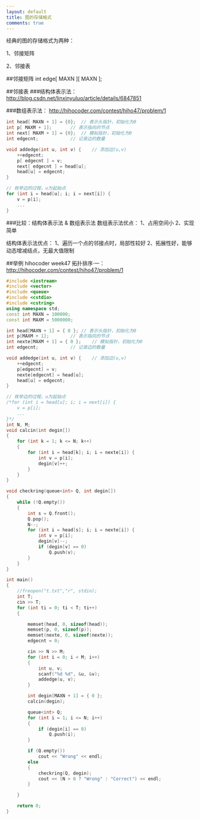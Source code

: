 ```yaml
---
layout: default
title: 图的存储格式
comments: true
---
```


经典的图的存储格式为两种：

1、邻接矩阵

2、邻接表

##邻接矩阵
int edge[ MAXN ][ MAXN ];

##邻接表
###结构体表示法：
http://blog.csdn.net/linxinyuluo/article/details/6847851

###数组表示法：
http://hihocoder.com/contest/hiho47/problem/1

```c++
int head[ MAXN + 1] = {0};	// 表示头指针，初始化为0
int p[ MAXM + 1];		// 表示指向的节点
int next[ MAXM + 1] = {0}; 	// 模拟指针，初始化为0
int edgecnt;			// 记录边的数量

void addedge(int u, int v) {	// 添加边(u,v)
	++edgecnt;
	p[ edgecnt ] = v;
	next[ edgecnt ] = head[u];
	head[u] = edgecnt;
}

// 枚举边的过程，u为起始点
for (int i = head[u]; i; i = next[i]) {
	v = p[i];
	...
}
```

###比较：结构体表示法 & 数组表示法
数组表示法优点：
1、占用空间小
2、实现简单

结构体表示法优点：
1、遍历一个点的邻接点时，局部性较好
2、拓展性好，能够动态增减结点，无最大值限制

##举例
hihocoder week47 拓扑排序·一：http://hihocoder.com/contest/hiho47/problem/1

```c++
#include <iostream>
#include <vector>
#include <queue>
#include <cstdio>
#include <cstring>
using namespace std;
const int MAXN = 100000;
const int MAXM = 5000000;

int head[MAXN + 1] = { 0 };	// 表示头指针，初始化为0
int p[MAXM + 1];		// 表示指向的节点
int nexte[MAXM + 1] = { 0 }; 	// 模拟指针，初始化为0
int edgecnt;			// 记录边的数量

void addedge(int u, int v) {	// 添加边(u,v)
	++edgecnt;
	p[edgecnt] = v;
	nexte[edgecnt] = head[u];
	head[u] = edgecnt;
}

// 枚举边的过程，u为起始点
/*for (int i = head[u]; i; i = next[i]) {
	v = p[i];
	...
}*/
int N, M;
void calcin(int degin[])
{
	for (int k = 1; k <= N; k++)
	{
		for (int i = head[k]; i; i = nexte[i]) {
			int v = p[i];
			degin[v]++;
		}
	}
}

void checkring(queue<int> Q, int degin[])
{
	while (!Q.empty())
	{
		int s = Q.front();
		Q.pop();
		N--;
		for (int i = head[s]; i; i = nexte[i]) {
			int v = p[i];
			degin[v]--;
			if (degin[v] == 0)
				Q.push(v);
		}
	}
}

int main()
{
	//freopen("t.txt","r", stdin);
	int T;
	cin >> T;
	for (int ti = 0; ti < T; ti++)
	{

		memset(head, 0, sizeof(head));
		memset(p, 0, sizeof(p));
		memset(nexte, 0, sizeof(nexte));
		edgecnt = 0;

		cin >> N >> M;
		for (int i = 0; i < M; i++)
		{
			int u, v;
			scanf("%d %d", &u, &v);
			addedge(u, v);
		}

		int degin[MAXN + 1] = { 0 };
		calcin(degin);

		queue<int> Q;
		for (int i = 1; i <= N; i++)
		{
			if (degin[i] == 0)
				Q.push(i);
		}

		if (Q.empty())
			cout << "Wrong" << endl;
		else
		{
			checkring(Q, degin);
			cout << (N > 0 ? "Wrong" : "Correct") << endl;
		}

	}

	return 0;
}
```




